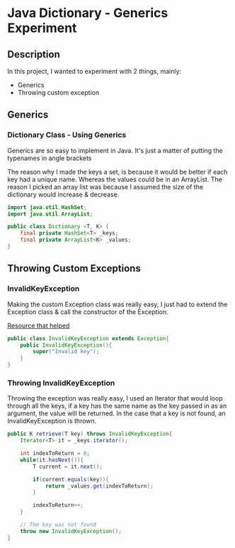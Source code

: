 # Java Dictionary - Generics Experiment

## Description

In this project, I wanted to experiment with 2 things, mainly:
- Generics
- Throwing custom exception

## Generics

### Dictionary Class - Using Generics

Generics are so easy to implement in Java. It's just a matter of putting the typenames in angle brackets

The reason why I made the keys a set, is because it would be better if each key had a unique name.
Whereas the values could be in an ArrayList. The reason I picked an array list was because I 
assumed the size of the dictionary would increase & decrease.
```java
import java.util.HashSet;
import java.util.ArrayList;

public class Dictionary <T, K> {
    final private HashSet<T> _keys;
    final private ArrayList<K> _values;
}
```

## Throwing Custom Exceptions

### InvalidKeyException
Making the custom Exception class was really easy, I just had to extend the Exception class &
call the constructor of the Exception.

[Resource that helped](https://www.baeldung.com/java-new-custom-exception)

```java
public class InvalidKeyException extends Exception{
    public InvalidKeyException(){
        super("Invalid key");
    }
}
```
### Throwing InvalidKeyException
Throwing the exception was really easy, I used an Iterator that would loop through all the 
keys, if a key has the same name as the key passed in as an argument, the value will be returned.
In the case that a key is not found, an InvalidKeyException is thrown. 
```java 
public K retrieve(T key) throws InvalidKeyException{
    Iterator<T> it = _keys.iterator();

    int indexToReturn = 0;
    while(it.hasNext()){
        T current = it.next();

        if(current.equals(key)){
            return _values.get(indexToReturn);
        }

        indexToReturn++;
    }

    // The key was not found
    throw new InvalidKeyException();
}
```